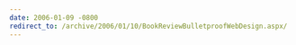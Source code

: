 ```yaml
---
date: 2006-01-09 -0800
redirect_to: /archive/2006/01/10/BookReviewBulletproofWebDesign.aspx/
---
```


